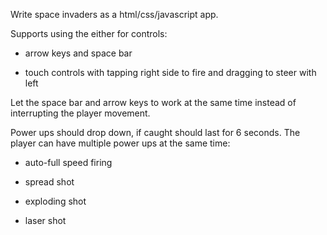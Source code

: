 Write space invaders as a html/css/javascript app.

Supports using the either for controls:

- arrow keys and space bar

- touch controls with tapping right side to fire and dragging to steer with left

Let the space bar and arrow keys to work at the same time instead of interrupting the player movement.

Power ups should drop down, if caught should last for 6 seconds. The player can have multiple power ups at the same time:

- auto-full speed firing

- spread shot

- exploding shot

- laser shot